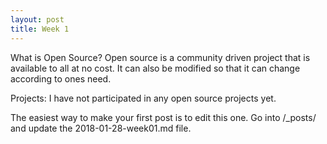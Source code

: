 ```yaml
---
layout: post
title: Week 1
---
```



What is Open Source?
Open source is a community driven project that is available to all at no cost.  It can also be modified so that it can change according to ones need.

Projects:
I have not participated in any open source projects yet.

The easiest way to make your first post is to edit this one. 
Go into /_posts/ and update the 2018-01-28-week01.md file. 
